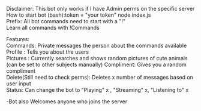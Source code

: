 Disclaimer: This bot only works if I have Admin perms on the specific server\
How to start bot (bash):token = "your token" node index.js\
Prefix: All bot commands need to start with a "!"\
Learn all commands with !Commands

Features:\
Commands: Private messages the person about the commands available\
Profile : Tells you about the users\
Pictures : Currently searches and shows random pictures of cute animals (can be set to other subjects manually)
Compliment: Gives you a random compliment\
Delete(Still need to check perms): Deletes x number of messages based on user input\
Status: Can change the bot to "Playing" x , "Streaming" x, "Listening to" x


-Bot also Welcomes anyone who joins the server
